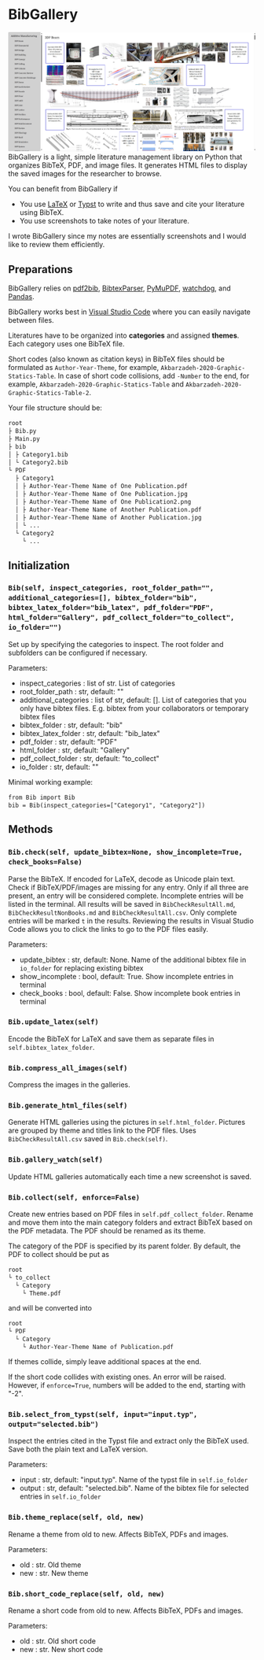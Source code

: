 # BibGallery

![img.png](img.png)
BibGallery is a light, simple literature management library on Python that organizes BibTeX, PDF, and image files. It generates
HTML files to display the saved images for the researcher to browse.

You can benefit from BibGallery if

- You use [LaTeX](https://www.latex-project.org/) or [Typst](https://typst.app/) to write and thus save and cite your
  literature using BibTeX.
- You use screenshots to take notes of your literature.

I wrote BibGallery since my notes are essentially screenshots and I would like to review them efficiently.

## Preparations

BibGallery relies
on [pdf2bib](https://github.com/MicheleCotrufo/pdf2bib), [BibtexParser](https://bibtexparser.readthedocs.io/en/main/), [PyMuPDF](https://pymupdf.readthedocs.io/en/latest/index.html), [watchdog](https://github.com/gorakhargosh/watchdog), and [Pandas](https://pandas.pydata.org/).

BibGallery works best in [Visual Studio Code](https://code.visualstudio.com/) where you can easily navigate between
files.

Literatures have to be organized into **categories** and assigned **themes**. Each category uses one BibTeX file.

Short codes (also known as citation keys) in BibTeX files should be formulated as `Author-Year-Theme`, for
example, `Akbarzadeh-2020-Graphic-Statics-Table`. In case of short code collisions, add `-Number` to the end, for
example, `Akbarzadeh-2020-Graphic-Statics-Table` and `Akbarzadeh-2020-Graphic-Statics-Table-2`.

Your file structure should be:

```
root
├ Bib.py
├ Main.py
├ bib
│ ├ Category1.bib
│ └ Category2.bib
└ PDF
  ├ Category1
  │ ├ Author-Year-Theme Name of One Publication.pdf
  │ ├ Author-Year-Theme Name of One Publication.jpg
  │ ├ Author-Year-Theme Name of One Publication2.png
  │ ├ Author-Year-Theme Name of Another Publication.pdf
  │ ├ Author-Year-Theme Name of Another Publication.jpg
  │ └ ...
  └ Category2
    └ ...
```

## Initialization

### `Bib(self, inspect_categories, root_folder_path="", additional_categories=[], bibtex_folder="bib", bibtex_latex_folder="bib_latex", pdf_folder="PDF", html_folder="Gallery", pdf_collect_folder="to_collect", io_folder="")`

Set up by specifying the categories to inspect. The root folder and subfolders can be configured if necessary.

Parameters:

- inspect_categories : list of str. List of categories
- root_folder_path : str, default: ""
- additional_categories : list of str, default: []. List of categories that you only have bibtex files. E.g. bibtex from your collaborators or temporary bibtex files
- bibtex_folder : str, default: "bib"
- bibtex_latex_folder : str, default: "bib_latex"
- pdf_folder : str, default: "PDF"
- html_folder : str, default: "Gallery"
- pdf_collect_folder : str, default: "to_collect"
- io_folder : str, default: ""

Minimal working example:

```
from Bib import Bib
bib = Bib(inspect_categories=["Category1", "Category2"])
```

## Methods

### `Bib.check(self, update_bibtex=None, show_incomplete=True, check_books=False)`

Parse the BibTeX. If encoded for LaTeX, decode as Unicode plain text. Check if BibTeX/PDF/images are missing for any
entry. Only if all three are present, an entry will be considered complete. Incomplete entries will be listed in the
terminal. All results will be saved in `BibCheckResultAll.md`, `BibCheckResultNonBooks.md` and `BibCheckResultAll.csv`. Only complete entries
will be marked `t` in the results. Reviewing the results in Visual Studio Code allows you to click the links to go to
the PDF files easily.

Parameters:

- update_bibtex : str, default: None. Name of the additional bibtex file in `io_folder` for replacing existing bibtex
- show_incomplete : bool, default: True. Show incomplete entries in terminal
- check_books : bool, default: False. Show incomplete book entries in terminal

### `Bib.update_latex(self)`

Encode the BibTeX for LaTeX and save them as separate files in `self.bibtex_latex_folder`.

### `Bib.compress_all_images(self)`

Compress the images in the galleries.

### `Bib.generate_html_files(self)`

Generate HTML galleries using the pictures in `self.html_folder`. Pictures are grouped by theme and titles link to the PDF files. Uses `BibCheckResultAll.csv` saved in `Bib.check(self)`.

### `Bib.gallery_watch(self)`

Update HTML galleries automatically each time a new screenshot is saved.

### `Bib.collect(self, enforce=False)`

Create new entries based on PDF files in `self.pdf_collect_folder`. Rename and move them into the main category folders and extract BibTeX based on the PDF
metadata. The PDF should be renamed as its theme.

The category of the PDF is specified by its parent folder. By default, the PDF to collect should be put as

```
root
└ to_collect
  └ Category
    └ Theme.pdf
```

and will be converted into

```
root
└ PDF
  └ Category
    └ Author-Year-Theme Name of Publication.pdf
```

If themes collide, simply leave additional spaces at the end.

If the short code collides with existing ones. An error will be raised. However, if  `enforce=True`, numbers will be added to the end, starting with "-2".

### `Bib.select_from_typst(self, input="input.typ", output="selected.bib")`

Inspect the entries cited in the Typst file and extract only the BibTeX used. Save both the plain text and LaTeX
version.

Parameters:

- input : str, default: "input.typ". Name of the typst file in `self.io_folder`
- output : str, default: "selected.bib". Name of the bibtex file for selected entries in `self.io_folder`

### `Bib.theme_replace(self, old, new)`

Rename a theme from old to new. Affects BibTeX, PDFs and images.

Parameters:

- old : str. Old theme
- new : str. New theme

### `Bib.short_code_replace(self, old, new)`

Rename a short code from old to new. Affects BibTeX, PDFs and images.

Parameters:

- old : str. Old short code
- new : str. New short code
